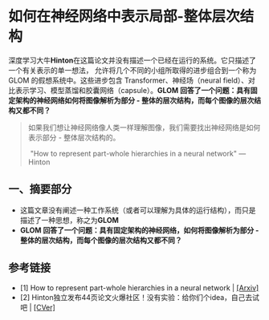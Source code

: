 # 如何在神经网络中表示局部-整体层次结构

深度学习大牛**Hinton**在这篇论文并没有描述一个已经在运行的系统。它只描述了一个有关表示的单一想法， 允许将几个不同的小组所取得的进步组合到一个称为 GLOM 的假想系统中。这些进步包含 Transformer、神经场（neural field）、对比表示学习、模型蒸馏和胶囊网络（capsule）。**GLOM 回答了一个问题：具有固定架构的神经网络如何将图像解析为部分 - 整体的层次结构，而每个图像的层次结构又都不同？**

> 如果我们想让神经网络像人类一样理解图像，我们需要找出神经网络是如何表示部分 - 整体层次结构的。
>
> ​	"How to represent part-whole hierarchies in a neural network" — Hinton



## 一、摘要部分

* 这篇文章没有阐述一种工作系统（或者可以理解为具体的运行结构），而只是描述了一种思想，称之为**GLOM**
* **GLOM 回答了一个问题：具有固定架构的神经网络，如何将图像解析为部分 - 整体的层次结构，而每个图像的层次结构又都不同？**







## 参考链接

* [1] How to represent part-whole hierarchies in a neural network | [[Arxiv]](https://arxiv.org/pdf/2102.12627.pdf)
* [2] Hinton独立发布44页论文火爆社区！没有实验：给你们个idea，自己去试吧 | [[CVer]](https://mp.weixin.qq.com/s/e97XCGdouINsy7ZRCe5B7g)